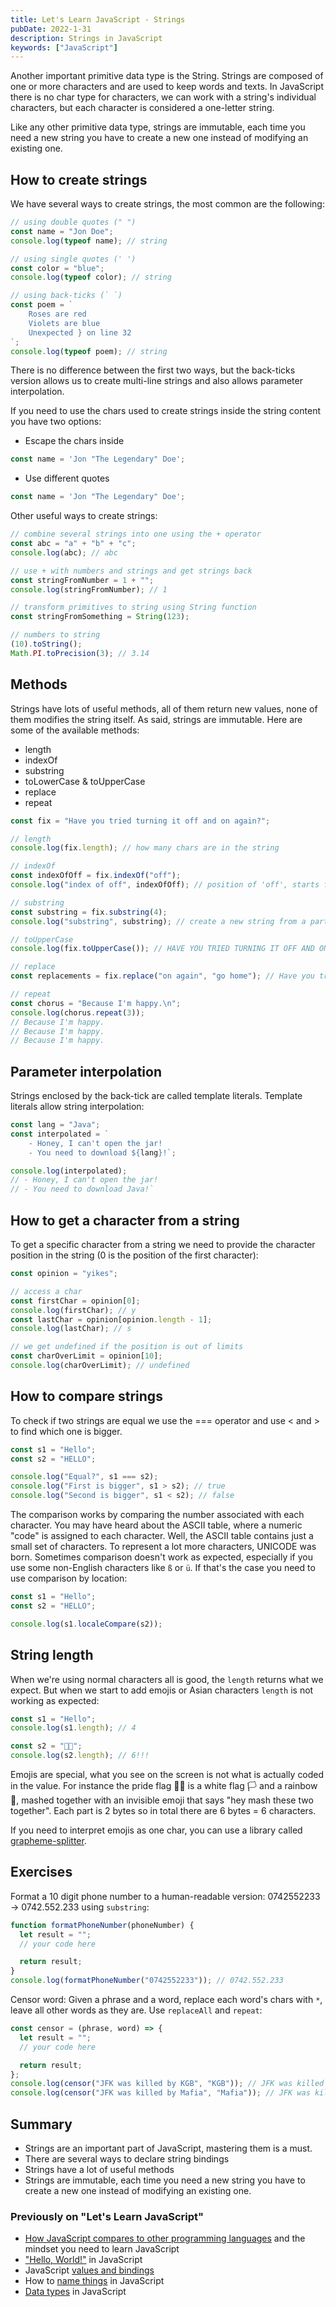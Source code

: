 ```yaml
---
title: Let's Learn JavaScript - Strings
pubDate: 2022-1-31
description: Strings in JavaScript
keywords: ["JavaScript"]
---
```


Another important primitive data type is the String. Strings are composed of one or more characters and are used to keep words and texts.
In JavaScript there is no char type for characters, we can work with a string's individual characters, but each character is considered a one-letter string.

Like any other primitive data type, strings are immutable, each time you need a new string you have to create a new one instead of modifying an existing one.

## How to create strings

We have several ways to create strings, the most common are the following:

```js
// using double quotes (" ")
const name = "Jon Doe";
console.log(typeof name); // string

// using single quotes (' ')
const color = "blue";
console.log(typeof color); // string

// using back-ticks (` `)
const poem = `
    Roses are red
    Violets are blue
    Unexpected } on line 32
`;
console.log(typeof poem); // string
```

There is no difference between the first two ways, but the back-ticks version allows us to create multi-line strings and also allows parameter interpolation.

If you need to use the chars used to create strings inside the string content you have two options:

- Escape the chars inside

```js
const name = 'Jon "The Legendary" Doe';
```

- Use different quotes

```js
const name = 'Jon "The Legendary" Doe';
```

Other useful ways to create strings:

```js
// combine several strings into one using the + operator
const abc = "a" + "b" + "c";
console.log(abc); // abc

// use + with numbers and strings and get strings back
const stringFromNumber = 1 + "";
console.log(stringFromNumber); // 1

// transform primitives to string using String function
const stringFromSomething = String(123);

// numbers to string
(10).toString();
Math.PI.toPrecision(3); // 3.14
```

## Methods

Strings have lots of useful methods, all of them return new values, none of them modifies the string itself. As said, strings are immutable.
Here are some of the available methods:

- length
- indexOf
- substring
- toLowerCase & toUpperCase
- replace
- repeat

```js
const fix = "Have you tried turning it off and on again?";

// length
console.log(fix.length); // how many chars are in the string

// indexOf
const indexOfOff = fix.indexOf("off");
console.log("index of off", indexOfOff); // position of 'off', starts from 0

// substring
const substring = fix.substring(4);
console.log("substring", substring); // create a new string from a part of the original string

// toUpperCase
console.log(fix.toUpperCase()); // HAVE YOU TRIED TURNING IT OFF AND ON AGAIN?

// replace
const replacements = fix.replace("on again", "go home"); // Have you tried turning it off and go home?

// repeat
const chorus = "Because I'm happy.\n";
console.log(chorus.repeat(3));
// Because I'm happy.
// Because I'm happy.
// Because I'm happy.
```

## Parameter interpolation

Strings enclosed by the back-tick are called template literals. Template literals allow string interpolation:

```js
const lang = "Java";
const interpolated = ` 
    - Honey, I can't open the jar!
    - You need to download ${lang}!`;

console.log(interpolated);
// - Honey, I can't open the jar!
// - You need to download Java!`
```

## How to get a character from a string

To get a specific character from a string we need to provide the character position in the string (0 is the position of the first character):

```js
const opinion = "yikes";

// access a char
const firstChar = opinion[0];
console.log(firstChar); // y
const lastChar = opinion[opinion.length - 1];
console.log(lastChar); // s

// we get undefined if the position is out of limits
const charOverLimit = opinion[10];
console.log(charOverLimit); // undefined
```

## How to compare strings

To check if two strings are equal we use the === operator and use < and > to find which one is bigger.

```js
const s1 = "Hello";
const s2 = "HELLO";

console.log("Equal?", s1 === s2);
console.log("First is bigger", s1 > s2); // true
console.log("Second is bigger", s1 < s2); // false
```

The comparison works by comparing the number associated with each character. You may have heard about the ASCII table, where a numeric "code" is assigned to each character. Well, the ASCII table contains just a small set of characters. To represent a lot more characters, UNICODE was born.
Sometimes comparison doesn't work as expected, especially if you use some non-English characters like `ß` or `ü`. If that's the case you need to use comparison by location:

```js
const s1 = "Hello";
const s2 = "HELLO";

console.log(s1.localeCompare(s2));
```

## String length

When we're using normal characters all is good, the `length` returns what we expect. But when we start to add emojis or Asian characters `length` is not working as expected:

```js
const s1 = "Hello";
console.log(s1.length); // 4

const s2 = "🏳️‍🌈";
console.log(s2.length); // 6!!!
```

Emojis are special, what you see on the screen is not what is actually coded in the value. For instance the pride flag 🏳️‍🌈 is a white flag 🏳 and a rainbow 🌈, mashed together with an invisible emoji that says "hey mash these two together".
Each part is 2 bytes so in total there are 6 bytes = 6 characters.

If you need to interpret emojis as one char, you can use a library called [grapheme-splitter](https://github.com/orling/grapheme-splitter).

## Exercises

Format a 10 digit phone number to a human-readable version: 0742552233 -> 0742.552.233 using `substring`:

```js
function formatPhoneNumber(phoneNumber) {
  let result = "";
  // your code here

  return result;
}
console.log(formatPhoneNumber("0742552233")); // 0742.552.233
```

Censor word: Given a phrase and a word, replace each word's chars with `*`, leave all other words as they are. Use `replaceAll` and `repeat`:

```js
const censor = (phrase, word) => {
  let result = "";
  // your code here

  return result;
};
console.log(censor("JFK was killed by KGB", "KGB")); // JFK was killed by ***
console.log(censor("JFK was killed by Mafia", "Mafia")); // JFK was killed by *****
```

## Summary

- Strings are an important part of JavaScript, mastering them is a must.
- There are several ways to declare string bindings
- Strings have a lot of useful methods
- Strings are immutable, each time you need a new string you have to create a new one instead of modifying an existing one.

### Previously on "Let's Learn JavaScript"

- [How JavaScript compares to other programming languages](/javascript-part-one) and the mindset you need to learn JavaScript
- ["Hello, World!"](/javascript-part-two) in JavaScript
- JavaScript [values and bindings](/javascript-part-three)
- How to [name things](/javascript-part-four) in JavaScript
- [Data types](/javascript-part-five) in JavaScript
